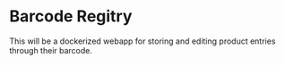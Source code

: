 # Barcode Regitry

This will be a dockerized webapp for storing and editing product entries through their barcode.
